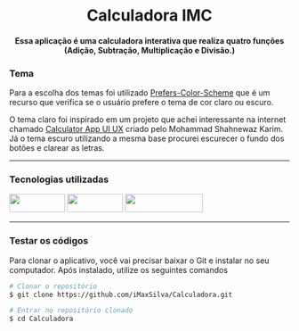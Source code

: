 
<div align="center">
  
# Calculadora IMC
 
<p><h4>Essa aplicação é uma calculadora interativa que realiza quatro funções (Adição, Subtração, Multiplicação e Divisão.)</h4></p>
</div>

### Tema
<p>Para a escolha dos temas foi utilizado <a href="https://developer.mozilla.org/en-US/docs/Web/CSS/@media/prefers-color-scheme">Prefers-Color-Scheme</a> que é um recurso que verifica se o usuário prefere o tema de cor claro ou escuro.</p>  

<p>O tema claro foi inspirado em um projeto que achei interessante na internet chamado <a href="https://www.creativefabrica.com/pt/product/calculator-app-ui-ux">Calculator App UI UX</a> criado pelo Mohammad Shahnewaz Karim. Já o tema escuro utilizando a mesma base procurei escurecer o fundo dos botões e clarear as letras.</p>
<hr></hr>

### Tecnologias utilizadas

<img width="100px" height="33px" src="https://img.shields.io/badge/HTML5-E34F26?style=for-the-badge&logo=html5&logoColor=white"/> <img width="100px" height="33px" src="https://img.shields.io/badge/CSS3-1572B6?style=for-the-badge&logo=css3&logoColor=white"/> <img width="140px" height="33px" src="https://img.shields.io/badge/JavaScript-323330?style=for-the-badge&logo=javascript&logoColor=F7DF1E"/>

<hr></hr>

### Testar os códigos
<p>Para clonar o aplicativo, você vai precisar baixar o Git e instalar no seu computador. Após instalado, utilize os seguintes comandos</p>

```bash
# Clonar o repositório
$ git clone https://github.com/iMaxSilva/Calculadora.git

# Entrar no repositório clonado
$ cd Calculadora

```

